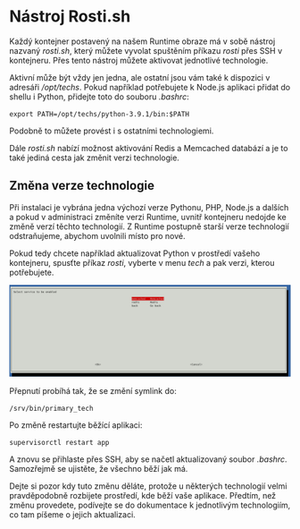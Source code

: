 # Nástroj Rosti.sh

Každý kontejner postavený na našem Runtime obraze má v sobě nástroj nazvaný *rosti.sh*, který můžete vyvolat spuštěním příkazu *rosti* přes SSH v kontejneru. Přes tento nástroj můžete aktivovat jednotlivé technologie.

Aktivní může být vždy jen jedna, ale ostatní jsou vám také k dispozici v adresáři */opt/techs*. Pokud například potřebujete k Node.js aplikaci přidat do shellu i Python, přidejte toto do souboru *.bashrc*:

    export PATH=/opt/techs/python-3.9.1/bin:$PATH

Podobně to můžete provést i s ostatními technologiemi.

Dále *rosti.sh* nabízí možnost aktivování Redis a Memcached databází a je to také jediná cesta jak změnit verzi technologie.

## Změna verze technologie

Při instalaci je vybrána jedna výchozí verze Pythonu, PHP, Node.js a dalších a pokud v administraci změníte verzi Runtime, uvnitř kontejneru nedojde ke změně verzí těchto technologií. Z Runtime postupně starší verze technologií odstraňujeme, abychom uvolnili místo pro nové.

Pokud tedy chcete například aktualizovat Python v prostředí vašeho kontejneru, spusťte příkaz *rosti*, vyberte v menu *tech* a pak verzi, kterou potřebujete.

![Technologie v rosti.sh](../imgs/rosti-services.png)

Přepnutí probíhá tak, že se změní symlink do:

    /srv/bin/primary_tech

Po změně restartujte běžící aplikaci:

    supervisorctl restart app

A znovu se přihlaste přes SSH, aby se načetl aktualizovaný soubor *.bashrc*. Samozřejmě se ujistěte, že všechno běží jak má.

Dejte si pozor kdy tuto změnu děláte, protože u některých technologií velmi pravděpodobně rozbijete prostředí, kde běží vaše aplikace. Předtím, než změnu provedete, podívejte se do dokumentace k jednotlivým technologiím, co tam píšeme o jejich aktualizaci.
